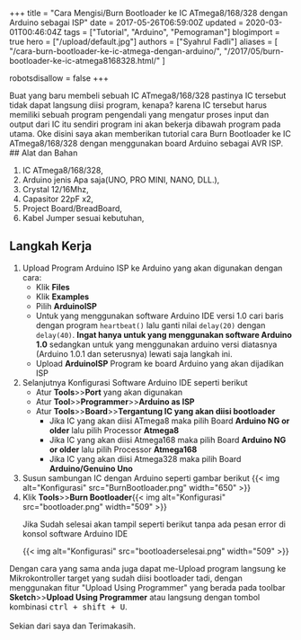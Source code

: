 +++
title = "Cara Mengisi/Burn Bootloader ke IC ATmega8/168/328 dengan Arduino sebagai ISP"
date = 2017-05-26T06:59:00Z
updated = 2020-03-01T00:46:04Z
tags = ["Tutorial", "Arduino", "Pemograman"]
blogimport = true 
hero = ["/upload/default.jpg"]
authors = ["Syahrul Fadli"]
aliases = [
    "/cara-burn-bootloader-ke-ic-atmega-dengan-arduino/",
    "/2017/05/burn-bootloader-ke-ic-atmega8168328.html/"
]

robotsdisallow = false
+++

Buat yang baru membeli sebuah IC ATmega8/168/328  pastinya IC tersebut tidak dapat langsung diisi program, kenapa? karena IC tersebut harus memiliki sebuah program pengendali yang mengatur proses input dan output dari IC itu sendiri program ini akan bekerja dibawah program pada utama. Oke disini saya akan memberikan tutorial cara Burn Bootloader ke IC ATmega8/168/328 dengan menggunakan board Arduino sebagai AVR ISP.  ## Alat dan Bahan
<ol><li>IC ATmega8/168/328,</li><li>Arduino jenis Apa saja(UNO, PRO MINI, NANO, DLL.),</li><li>Crystal 12/16Mhz,</li><li>Capasitor 22pF x2,</li><li>Project Board/BreadBoard,</li><li>Kabel Jumper sesuai kebutuhan,</li></ol>

## Langkah Kerja
<ol><li>Upload Program Arduino ISP ke Arduino yang akan digunakan dengan cara: <ul><li>Klik <b>Files</b></li><li>Klik <b>Examples</b></li><li>Pilih <b>ArduinoISP</b></li><li>Untuk yang menggunakan software Arduino IDE versi 1.0 cari baris dengan program <code>heartbeat()</code> lalu ganti nilai <code>delay(20)</code> dengan <code>delay(40)</code>. <b>Ingat hanya untuk yang menggunakan software Arduino 1.0</b> sedangkan untuk yang menggunakan arduino versi diatasnya (Arduino 1.0.1 dan seterusnya) lewati saja langkah ini.</li><li>Upload <b>ArduinoISP</b> Program ke board Arduino yang akan dijadikan ISP</li></ul></li><li>Selanjutnya Konfigurasi Software Arduino IDE seperti berikut <ul><li>Atur <b>Tools</b>>><b>Port</b> yang akan digunakan</li><li>Atur <b>Tool</b>>><b>Programmer</b>>><b>Arduino as ISP</b></li><li>Atur <b>Tools</b>>><b>Board</b>>><b>Tergantung IC yang akan diisi bootloader</b><ul><li>Jika IC yang akan diisi ATmega8 maka pilih Board <b>Arduino NG or older</b> lalu pilih Processor <b>Atmega8</b></li><li>Jika IC yang akan diisi Atmega168 maka pilih Board <b>Arduino NG or older</b> lalu pilih Processor <b>Atmega168</b></li><li>Jika IC yang akan diisi Atmega328 maka pilih Board <b>Arduino/Genuino Uno</b></li></ul></li></ul></li><li>Susun sambungan IC dengan Arduino seperti gambar berikut {{< img alt="Konfigurasi" src="BurnBootloader.png" width="650" >}}</li><li>Klik <b>Tools</b>>><b>Burn Bootloader</b>{{< img alt="Konfigurasi" src="bootloader.png" width="509" >}}

Jika Sudah selesai akan tampil seperti berikut tanpa ada pesan error di konsol software Arduino IDE 

{{< img alt="Konfigurasi" src="bootloaderselesai.png" width="509" >}}</li></li></ol>

Dengan cara yang sama anda juga dapat me-Upload program langsung ke Mikrokontroller target yang sudah diisi bootloader tadi, dengan menggunakan fitur "Upload Using Programmer" yang berada pada toolbar <b>Sketch</b>>><b>Upload Using Programmer</b> atau langsung dengan tombol kombinasi <kbd><kbd>ctrl</kbd> + <kbd>shift</kbd> + <kbd>U</kbd></kbd>. <br/><br/>Sekian dari saya dan Terimakasih.

